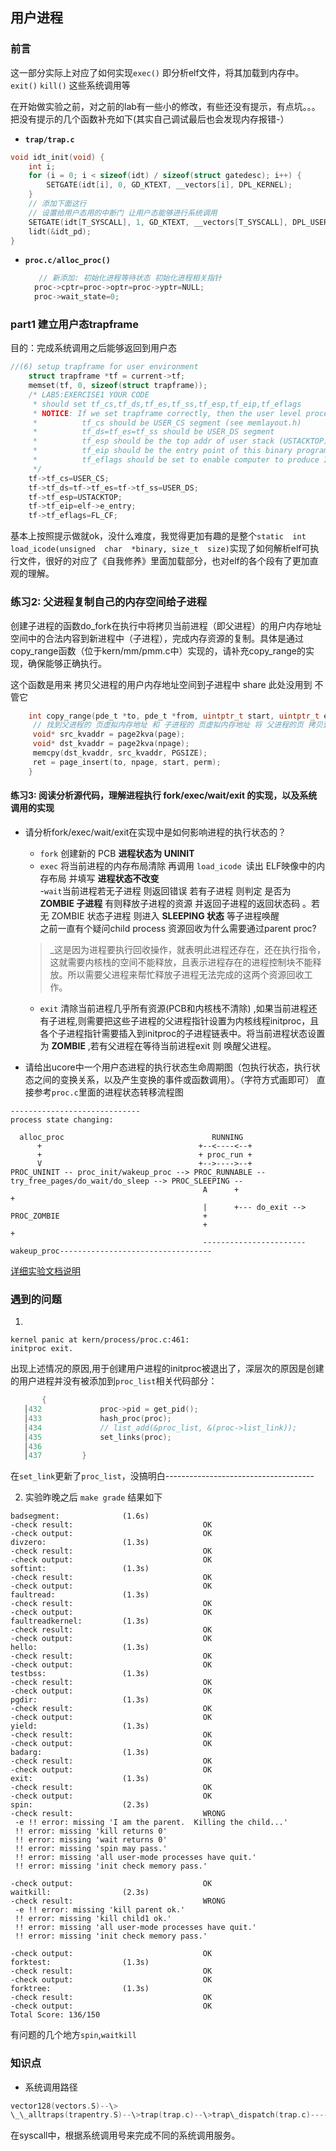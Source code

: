 ## 用户进程
### 前言
这一部分实际上对应了如何实现`exec()` 即分析elf文件，将其加载到内存中。
`exit()` `kill()` 这些系统调用等

在开始做实验之前，对之前的lab有一些小的修改，有些还没有提示，有点坑。。。把没有提示的几个函数补充如下(其实自己调试最后也会发现内存报错-）
- **`trap/trap.c`**
```c
void idt_init(void) {
    int i;
    for (i = 0; i < sizeof(idt) / sizeof(struct gatedesc); i++) {
        SETGATE(idt[i], 0, GD_KTEXT, __vectors[i], DPL_KERNEL);
    }
    // 添加下面这行
    // 设置给用户态用的中断门 让用户态能够进行系统调用
    SETGATE(idt[T_SYSCALL], 1, GD_KTEXT, __vectors[T_SYSCALL], DPL_USER);
    lidt(&idt_pd);
}
```
- **`proc.c/alloc_proc()`**
  ```c
	 // 新添加: 初始化进程等待状态 初始化进程相关指针
	proc->cptr=proc->optr=proc->yptr=NULL;
	proc->wait_state=0;
  ```
 
### part1  建立用户态trapframe
目的：完成系统调用之后能够返回到用户态
```c
//(6) setup trapframe for user environment
    struct trapframe *tf = current->tf;
    memset(tf, 0, sizeof(struct trapframe));
    /* LAB5:EXERCISE1 YOUR CODE
     * should set tf_cs,tf_ds,tf_es,tf_ss,tf_esp,tf_eip,tf_eflags
     * NOTICE: If we set trapframe correctly, then the user level process can return to USER MODE from kernel. So
     *          tf_cs should be USER_CS segment (see memlayout.h)
     *          tf_ds=tf_es=tf_ss should be USER_DS segment
     *          tf_esp should be the top addr of user stack (USTACKTOP)
     *          tf_eip should be the entry point of this binary program (elf->e_entry)
     *          tf_eflags should be set to enable computer to produce Interrupt
     */
    tf->tf_cs=USER_CS;
    tf->tf_ds=tf->tf_es=tf->tf_ss=USER_DS;
    tf->tf_esp=USTACKTOP;
    tf->tf_eip=elf->e_entry;
    tf->tf_eflags=FL_CF;
```
基本上按照提示做就ok，没什么难度，我觉得更加有趣的是整个`static  int load_icode(unsigned  char  *binary, size_t  size)`实现了如何解析elf可执行文件，很好的对应了《自我修养》里面加载部分，也对elf的各个段有了更加直观的理解。



### 练习2: 父进程复制自己的内存空间给子进程

创建子进程的函数do_fork在执行中将拷贝当前进程（即父进程）的用户内存地址空间中的合法内容到新进程中（子进程），完成内存资源的复制。具体是通过copy_range函数（位于kern/mm/pmm.c中）实现的，请补充copy_range的实现，确保能够正确执行。

这个函数是用来 拷贝父进程的用户内存地址空间到子进程中 share 此处没用到 不管它  
```c
    int copy_range(pde_t *to, pde_t *from, uintptr_t start, uintptr_t end, bool share) {  
     // 找到父进程的 页虚拟内存地址 和 子进程的 页虚拟内存地址 将 父进程的页 拷贝到 子进程的页  
     void* src_kvaddr = page2kva(page);  
     void* dst_kvaddr = page2kva(npage);  
     memcpy(dst_kvaddr, src_kvaddr, PGSIZE);  
     ret = page_insert(to, npage, start, perm);  
    }
```
#### 练习3: 阅读分析源代码，理解进程执行 fork/exec/wait/exit 的实现，以及系统调用的实现
-   请分析fork/exec/wait/exit在实现中是如何影响进程的执行状态的？
	- `fork` 创建新的 PCB **进程状态为 UNINIT**  
    -  `exec` 将当前进程的内存布局清除 再调用 `load_icode `读出 ELF映像中的内存布局 并填写 **进程状态不改变**  
	-` wait `当前进程若无子进程 则返回错误 若有子进程 则判定 是否为 **ZOMBIE 子进程** 有则释放子进程的资源 并返回子进程的返回状态码 。若无 ZOMBIE 状态子进程 则进入 **SLEEPING 状态** 等子进程唤醒  
	之前一直有个疑问child process 资源回收为什么需要通过parent proc?
	>  _这是因为进程要执行回收操作，就表明此进程还存在，还在执行指令，这就需要内核栈的空间不能释放，且表示进程存在的进程控制块不能释放。所以需要父进程来帮忙释放子进程无法完成的这两个资源回收工作。

	- `exit` 清除当前进程几乎所有资源(PCB和内核栈不清除) ,如果当前进程还有子进程,则需要把这些子进程的父进程指针设置为内核线程initproc，且各个子进程指针需要插入到initproc的子进程链表中。将当前进程状态设置为 **ZOMBIE**  ,若有父进程在等待当前进程exit 则 唤醒父进程。
	
-   请给出ucore中一个用户态进程的执行状态生命周期图（包执行状态，执行状态之间的变换关系，以及产生变换的事件或函数调用）。（字符方式画即可）
直接参考`proc.c`里面的进程状态转移流程图
```
-----------------------------
process state changing:
                                            
  alloc_proc                                 RUNNING
      +                                   +--<----<--+
      +                                   + proc_run +
      V                                   +-->---->--+ 
PROC_UNINIT -- proc_init/wakeup_proc --> PROC_RUNNABLE -- try_free_pages/do_wait/do_sleep --> PROC_SLEEPING --
                                           A      +                                                           +
                                           |      +--- do_exit --> PROC_ZOMBIE                                +
                                           +                                                                  + 
                                           -----------------------wakeup_proc----------------------------------
```

[详细实验文档说明](https://chyyuu.gitbooks.io/ucore_os_docs/content/lab5/lab5_3_3_process_exit_wait.html)

### 遇到的问题
1. 
```
kernel panic at kern/process/proc.c:461:
initproc exit.
```
出现上述情况的原因,用于创建用户进程的initproc被退出了，深层次的原因是创建的用户进程并没有被添加到`proc_list`相关代码部分：
```c
       {                                                                                                                                                                                          │
   │432             proc->pid = get_pid();                                                                                                                                                                 │
   │433             hash_proc(proc);                                                                                                                                                                       │
   │434             // list_add(&proc_list, &(proc->list_link));                                                                                                                                           │
   │435             set_links(proc);                                                                                                                                                                       │
   │436                                                                                                                                                                                                 │
   │437         } 
```
在`set_link`更新了`proc_list`，没搞明白-------------------------------------


2. 实验昨晚之后 `make grade` 结果如下
  ```
  badsegment:              (1.6s)
  -check result:                             OK
  -check output:                             OK
divzero:                 (1.3s)
  -check result:                             OK
  -check output:                             OK
softint:                 (1.3s)
  -check result:                             OK
  -check output:                             OK
faultread:               (1.3s)
  -check result:                             OK
  -check output:                             OK
faultreadkernel:         (1.3s)
  -check result:                             OK
  -check output:                             OK
hello:                   (1.3s)
  -check result:                             OK
  -check output:                             OK
testbss:                 (1.3s)
  -check result:                             OK
  -check output:                             OK
pgdir:                   (1.3s)
  -check result:                             OK
  -check output:                             OK
yield:                   (1.3s)
  -check result:                             OK
  -check output:                             OK
badarg:                  (1.3s)
  -check result:                             OK
  -check output:                             OK
exit:                    (1.3s)
  -check result:                             OK
  -check output:                             OK
spin:                    (2.3s)
  -check result:                             WRONG
   -e !! error: missing 'I am the parent.  Killing the child...'
   !! error: missing 'kill returns 0'
   !! error: missing 'wait returns 0'
   !! error: missing 'spin may pass.'
   !! error: missing 'all user-mode processes have quit.'
   !! error: missing 'init check memory pass.'

  -check output:                             OK
waitkill:                (2.3s)
  -check result:                             WRONG
   -e !! error: missing 'kill parent ok.'
   !! error: missing 'kill child1 ok.'
   !! error: missing 'all user-mode processes have quit.'
   !! error: missing 'init check memory pass.'

  -check output:                             OK
forktest:                (1.3s)
  -check result:                             OK
  -check output:                             OK
forktree:                (1.3s)
  -check result:                             OK
  -check output:                             OK
Total Score: 136/150
  ```
  有问题的几个地方`spin`,`waitkill`


### 知识点
- 系统调用路径
```c
vector128(vectors.S)--\>
\_\_alltraps(trapentry.S)--\>trap(trap.c)--\>trap\_dispatch(trap.c)----\>syscall(syscall.c)-
```
在syscall中，根据系统调用号来完成不同的系统调用服务。
 

